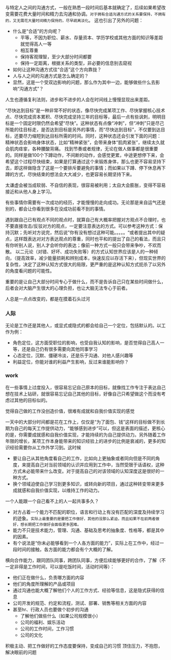 与特定人之间的沟通方式，一般在熟悉一段时间后基本就确定了，后续如果希望改变需要花费大量时间和精力去沟通和协调。`对于拥有合适沟通方式的关系要保持，不拥有的，又无需花大量时间精力保持的，尽早疏离淡化`。
这也引出了另外的问题：
- 什么是“合适”的方向呢？
    - 平等，不因为职位、薪水、存量资本、学历学校或其他方面的知识等差距就觉得高人一等
    - 相互尊重
    - 保持客观理智，至少大部分时间都要
    - 保持一定距离，根据关系的类型，非必要的信息别去窥视
- 如何让这种沟通方式往“合适”这个方向靠拢？
- 人与人之间的沟通方式是怎么确定的？
- 显然，这是一个受双边影响的问题，那么作为其中一边，能够做些什么去影响“沟通方式”？

人生也遵循复利法则，进步和不进步的人会在时间线上慢慢显现出来差距。

“尽快达到目标”是一种非常不好的状态，像尽快完成某项工作、尽快掌握核心技术点、尽快完成资本累积、尽快完成坚持三年的目标等，最后一点有些讽刺，明明目标是一个固定时限仍然会希望“尽快”。这种状态有点像“冲刺”，但“冲刺”只是尽己所能的往目标走，是否达到目标是另外的事情，而“尽快达到目标”，不仅要到达目标，还要尽力缩短到达目标所需的时间。同时，这种状态还会引发下面的问题：
精神状态会影响身体状态，比如“精神紧张”，会带来身体“肌肉紧张”，继续太久就会肌肉痉挛，各种腰酸背痛。
找到节奏或者规律，无论在做人做事都是很重要的。同样是做100个下蹲动作，不间断的动作，会感觉更累，中途更想停下来，会希望这个过程尽快结束，如果是打算通过这个来锻炼身体，那么也更不容易坚持下去，即这样做隐含了这是一个要排斥要避免的事情；而如果以下蹲、停下休息再下蹲的方式，尽快结束的想法会大大减少，也更容易长期坚持下来。

太谦虚会被当成软弱、不自信的表现，很容易被利用；太自大会膨胀，变得不容易接近和从他人身上学习。

有些事情你需要有一次成功的经历，才能慢慢的走向成功。无论那是来自运气还是别的，都会让你看到很多在没成功前看不到的事情。

遇到跟自己已有观点不同的观点时，就算自己有大概率把握对方观点不合理时，也不要直接攻击/反驳对方的观点，一定要注意表达的方式。可以参考这种方式：保持沉默；先听对方说完，然后说”你有没有想过这种可能。。。。。“或者提出其中的疑点，这样既表达对对方表达观点的尊重，同时也平和的提出了自己的看法，而且只有你听别人说，别人才会听你的表达；像前一种方式一般只会带来争吵，不欢而散。
以二元论（对错、好坏、成功失败等）的方式认知世界应该是人的一种倾向，（提高效率，减少能量损耗和辨别成本，快速反应以存活下来），但现实世界的复杂性，决定了这种认知方式很大的局限，更严重的是这种认知方式扼杀了以另外的角度看问题的可能性。

重要的是让自己大部分时间专心于做什么，而不是告诉自己只在某些时间做什么，后者会对大脑产生很大的心理负担，也让大脑无法专心于前者。

人总是一点点改变的，都是在摸着石头过河

### 人际
无论是工作还是其他人，或显式或隐式的都会给自己一个定位，包括默认的。以工作为例：
- 角色定位，这方面受职位的影响，也受自我认知的影响，是否觉得自己高人一等，还是自己仍有很多需要向其他同事学习
- 心态定位，沉默、僵硬冷淡，还是乐于沟通、对他人感兴趣等
- 利益定位，你能对谁的利益产生影响，反过来谁能影响你？

### work
在一些事情上过度投入，很容易忘记自己原本的目标，就像找工作专注于表达自己想在技术上钻研，就很容易忘记自己其他的目标，好像自己只希望做这个而没有考虑过其他的目标似的。

觉得自己做的工作没创造价值，很难有成就和自我价值实现的感觉

一天中的大部分时间都是花在工作上，仅仅是“为了面包、钱”这样的目标做不到长期为自己的每天工作提供动力，“能够感到进步”可以，但这是表面的描述，更核心的是，你需要成就感和自我价值实现，才能持续的为自己提供动力。另外随着工作年限的增长，某项工作本身能带来的知识经验上的进步的比例是衰减的，更多的知识经验需要你从工作外学习到。这时候
- 要让自己从其他角度看自己的工作，比如向上更抽象或者同向但是不同的角度，来提高自己对当前领域的认识并应用到工作中，当然受限于话语权，这种方式未必能带来什么改变。对于提高自己的对该领域的认知深度这是很好的一种方式。
- 换个领域迫使自己学习到更多知识，或转向新的项目，通过这种转变带来更多成就感和自我价值实现，以维持工作的动力。

一个人能跟一个自己看不上的人一起共事多久？
- 对方占着一个能力不匹配的职位，语言和行动上有没有匹配的深度及持续学习的迹象。`实际上最重要的是要把工作做好，其他的没那么紧迫，而且如果不在前两者做好，想长期把工作做好会面临更多困难。`
- 能力不只是技术能力，管理、沟通、基础及思考的抽象度、性格等，都是其中的因素。
- 有个说法是“你未必能够看到一个人各方面的能力”，实际上在工作中，经过一段时间的接触，各方面的能力都会有个大概的了解。

横向合作能力，跟同团队同事，跨团队同事，方便后续能够更好的合作，了解（不一定非得是工作时间，可以是吃饭时间，活动时间等）：
- 他们正在做什么，负责哪方面的内容
- 他们的角度所理解的产品或项目
- 通过沟通也能大概了解他们个人的工作方式、经验等信息，这是隐式获得的信息
- 公司开发的规范、约定和流程，测试、部署、销售等相关方面的内容
- 甚至hr、行政人员也要做个初步的沟通
    - 了解他们做些什么（如果公司规模很小）
    - 公司的福利、娱乐活动
    - 公司的工作时间，工作习惯
    - 公司的文化

积极主动、把工作做好的工作态度要保持，变成自己的习惯
顶住压力，不抱怨，解决眼前的问题
